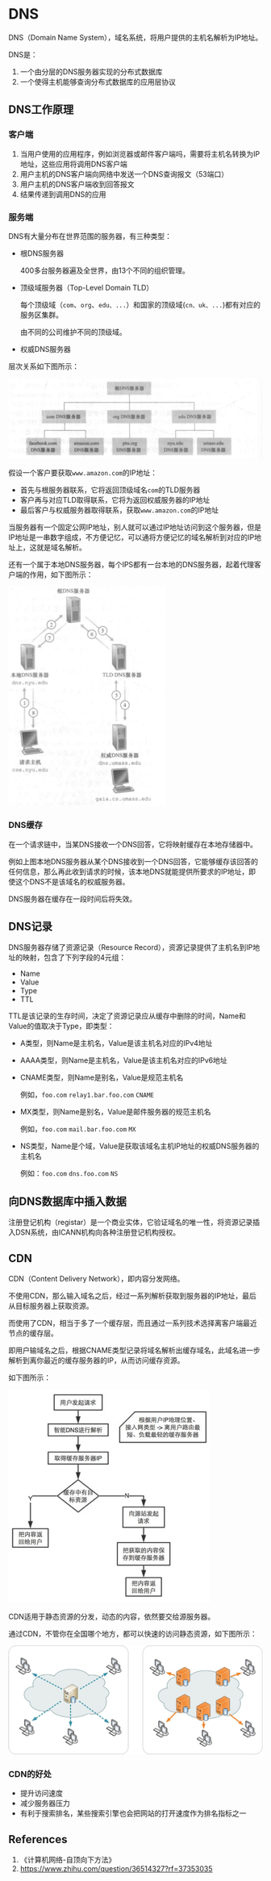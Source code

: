 # DNS

DNS（Domain Name System），域名系统，将用户提供的主机名解析为IP地址。

DNS是：

1. 一个由分层的DNS服务器实现的分布式数据库
2. 一个使得主机能够查询分布式数据库的应用层协议

## DNS工作原理

### 客户端

1. 当用户使用的应用程序，例如浏览器或邮件客户端吗，需要将主机名转换为IP地址，这些应用将调用DNS客户端
2. 用户主机的DNS客户端向网络中发送一个DNS查询报文（53端口）
3. 用户主机的DNS客户端收到回答报文
4. 结果传递到调用DNS的应用

### 服务端

DNS有大量分布在世界范围的服务器，有三种类型：

- 根DNS服务器

  400多台服务器遍及全世界，由13个不同的组织管理。

- 顶级域服务器（Top-Level Domain TLD）

  每个顶级域（`com`、`org`、`edu、...`）和国家的顶级域(`cn、uk、...`)都有对应的服务区集群。

  由不同的公司维护不同的顶级域。

- 权威DNS服务器

  

层次关系如下图所示：

![DNS_server_level](DNS_assets/DNS_server_level.png)

假设一个客户要获取`www.amazon.com`的IP地址：

- 首先与根服务器联系，它将返回顶级域名`com`的TLD服务器
- 客户再与对应TLD取得联系，它将为返回权威服务器的IP地址
- 最后客户与权威服务器取得联系，获取`www.amazon.com`的IP地址

当服务器有一个固定公网IP地址，别人就可以通过IP地址访问到这个服务器，但是IP地址是一串数字组成，不方便记忆，可以通将方便记忆的域名解析到对应的IP地址上，这就是域名解析。

还有一个属于本地DNS服务器，每个IPS都有一台本地的DNS服务器，起着代理客户端的作用，如下图所示：

![DNS_local_server](DNS_assets/DNS_local_server.png)

### DNS缓存

在一个请求链中，当某DNS接收一个DNS回答，它将映射缓存在本地存储器中。

例如上图本地DNS服务器从某个DNS接收到一个DNS回答，它能够缓存该回答的任何信息，那么再此收到请求的时候，该本地DNS就能提供所要求的IP地址，即使这个DNS不是该域名的权威服务器。

DNS服务器在缓存在一段时间后将失效。

## DNS记录

DNS服务器存储了资源记录（Resource Record），资源记录提供了主机名到IP地址的映射，包含了下列字段的4元组：

- Name
- Value
- Type
- TTL

TTL是该记录的生存时间，决定了资源记录应从缓存中删除的时间，Name和Value的值取决于Type，即类型：

- A类型，则Name是主机名，Value是该主机名对应的IPv4地址

- AAAA类型，则Name是主机名，Value是该主机名对应的IPv6地址

- CNAME类型，则Name是别名，Value是规范主机名

  例如，`foo.com` `relay1.bar.foo.com` `CNAME`

- MX类型，则Name是别名，Value是邮件服务器的规范主机名

  例如，`foo.com` `mail.bar.foo.com` `MX`

- NS类型，Name是个域，Value是获取该域名主机IP地址的权威DNS服务器的主机名

  例如：`foo.com` `dns.foo.com` `NS`

## 向DNS数据库中插入数据

注册登记机构（registar）是一个商业实体，它验证域名的唯一性，将资源记录插入DSN系统，由ICANN机构向各种注册登记机构授权。

## CDN

CDN（Content Delivery Network），即内容分发网络。

不使用CDN，那么输入域名之后，经过一系列解析获取到服务器的IP地址，最后从目标服务器上获取资源。

而使用了CDN，相当于多了一个缓存层，而且通过一系列技术选择离客户端最近节点的缓存层。

即用户输域名之后，根据CNAME类型记录将域名解析出缓存域名，此域名进一步解析到离你最近的缓存服务器的IP，从而访问缓存资源。

如下图所示：

![CDN_flow](DNS_assets/CDN_flow.jpg)

CDN适用于静态资源的分发，动态的内容，依然要交给源服务器。

通过CDN，不管你在全国哪个地方，都可以快速的访问静态资源，如下图所示：

![img](DNS_assets/CDN_example.jpg)

### CDN的好处

- 提升访问速度
- 减少服务器压力
- 有利于搜索排名，某些搜索引擎也会把网站的打开速度作为排名指标之一

## References

1. 《计算机网络-自顶向下方法》
2. https://www.zhihu.com/question/36514327?rf=37353035